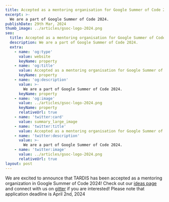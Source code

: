 ```yaml
---
title: Accepted as a mentoring organisation for Google Summer of Code 2024
excerpt: >-
  We are a part of Google Summer of Code 2024.
publishDate: 29th Mar, 2024
thumb_image: ../articles/gsoc-logo-2024.png
seo:
  title: Accepted as a mentoring organisation for Google Summer of Code 2024
  description: We are a part of Google Summer of Code 2024.
  extra:
    - name: 'og:type'
      value: website
      keyName: property
    - name: 'og:title'
      value: Accepted as a mentoring organisation for Google Summer of Code 2024
      keyName: property
    - name: 'og:description'
      value: >-
        We are a part of Google Summer of Code 2024.
      keyName: property
    - name: 'og:image'
      value: ../articles/gsoc-logo-2024.png
      keyName: property
      relativeUrl: true
    - name: 'twitter:card'
      value: summary_large_image
    - name: 'twitter:title'
      value: Accepted as a mentoring organisation for Google Summer of Code 2024
    - name: 'twitter:description'
      value: >-
        We are a part of Google Summer of Code 2024.
    - name: 'twitter:image'
      value: ../articles/gsoc-logo-2024.png
      relativeUrl: true
layout: post
---
```


We are excited to announce that TARDIS has been accepted as a mentoring organization in Google Summer of Code 2024! Check out our <a href='https://tardis-sn.github.io/summer_of_code/ideas/'>ideas page</a> and connect with us on <a href='https://gitter.im/tardis-sn/gsoc'>gitter</a> if you are interested! Please note that application deadline is April 2nd, 2024


